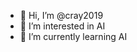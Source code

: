 - 👋 Hi, I’m @cray2019
- 👀 I’m interested in AI
- 🌱 I’m currently learning AI

<!---
cray2019/cray2019 is a ✨ special ✨ repository because its `README.md` (this file) appears on your GitHub profile.
You can click the Preview link to take a look at your changes.
--->
